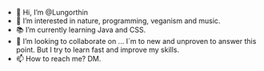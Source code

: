 - 👋 Hi, I’m @Lungorthin
- 👀 I’m interested in nature, programming, veganism and music.
- 📚️ I’m currently learning Java and CSS.
- 🤝 I’m looking to collaborate on ... I´m to new and unproven to answer this point. But I try to learn fast and improve my skills. 
- 📫 How to reach me? DM.

<!---
Lungorthin/Lungorthin is a ✨ special ✨ repository because its `README.md` (this file) appears on your GitHub profile.
You can click the Preview link to take a look at your changes.
--->
